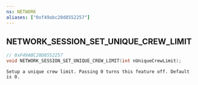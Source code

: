 ```yaml
---
ns: NETWORK
aliases: ["0xf49abc20d8552257"]
---
```

## NETWORK_SESSION_SET_UNIQUE_CREW_LIMIT

```c
// 0xF49ABC20D8552257
void NETWORK_SESSION_SET_UNIQUE_CREW_LIMIT(int nUniqueCrewLimit);
```

```
Setup a unique crew limit. Passing 0 turns this feature off. Default is 0.
```
